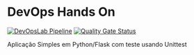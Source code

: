 # DevOps Hands On
[![DevOpsLab Pipeline](https://github.com/fiap9aso-grupo31/labdevops-9aso-grupo31/actions/workflows/fly.yml/badge.svg)](https://github.com/fiap9aso-grupo31/labdevops-9aso-grupo31/actions/workflows/fly.yml) [![Quality Gate Status](https://sonarcloud.io/api/project_badges/measure?project=labdevops-9aso-grupo31&metric=alert_status)](https://sonarcloud.io/summary/new_code?id=labdevops-9aso-grupo31)

Aplicação Simples em Python/Flask com teste usando Unittest
